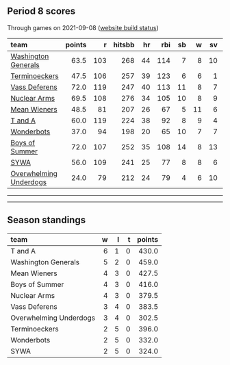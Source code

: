 

## Period 8 scores

Through games on 2021-09-08 ([website build status](https://github.com/brian-bot/pl-site/actions))


|team                                              | points|   r| hitsbb| hr| rbi| sb|  w| sv|  so|   era|  whip|
|:-------------------------------------------------|------:|---:|------:|--:|---:|--:|--:|--:|---:|-----:|-----:|
|[Washington Generals](./washingtongenerals)       |   63.5| 103|    268| 44| 114|  7|  8| 10| 110| 4.175| 1.175|
|[Terminoeckers](./terminoeckers)                  |   47.5| 106|    257| 39| 123|  6|  6|  1| 140| 4.861| 1.305|
|[Vass Deferens](./vassdeferens)                   |   72.0| 119|    247| 40| 113| 11|  8|  7| 129| 3.980| 1.084|
|[Nuclear Arms](./nucleararms)                     |   69.5| 108|    276| 34| 105| 10|  8|  9| 164| 3.793| 1.200|
|[Mean Wieners](./meanwieners)                     |   48.5|  81|    207| 26|  67|  5| 11|  6| 134| 2.879| 1.116|
|[T and A](./tanda)                                |   60.0| 119|    224| 38|  92|  8|  9|  4| 184| 4.291| 1.285|
|[Wonderbots](./wonderbots)                        |   37.0|  94|    198| 20|  65| 10|  7|  7| 135| 5.190| 1.153|
|[Boys of Summer](./boysofsummer)                  |   72.0| 107|    252| 35| 108| 14|  8| 13| 155| 3.688| 1.292|
|[SYWA](./sywa)                                    |   56.0| 109|    241| 25|  77|  8|  8|  6| 144| 3.748| 1.157|
|[Overwhelming Underdogs](./overwhelmingunderdogs) |   24.0|  79|    212| 24|  79|  4|  6| 10|  98| 6.274| 1.579|

* * *
* * *

## Season standings


|team                   |  w|  l|  t| points|
|:----------------------|--:|--:|--:|------:|
|T and A                |  6|  1|  0|  430.0|
|Washington Generals    |  5|  2|  0|  459.0|
|Mean Wieners           |  4|  3|  0|  427.5|
|Boys of Summer         |  4|  3|  0|  416.0|
|Nuclear Arms           |  4|  3|  0|  379.5|
|Vass Deferens          |  3|  4|  0|  383.5|
|Overwhelming Underdogs |  3|  4|  0|  302.5|
|Terminoeckers          |  2|  5|  0|  396.0|
|Wonderbots             |  2|  5|  0|  332.0|
|SYWA                   |  2|  5|  0|  324.0|


